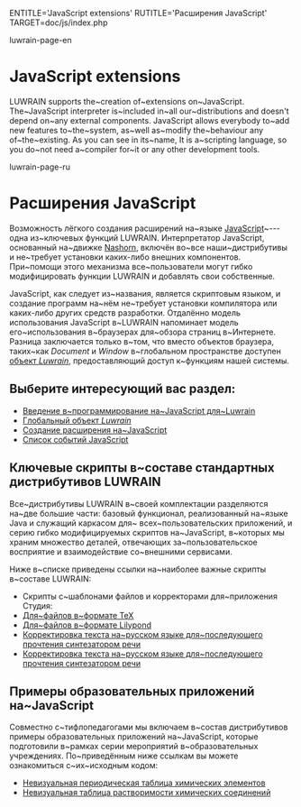
ENTITLE='JavaScript extensions'
RUTITLE='Расширения JavaScript'
TARGET=doc/js/index.php

luwrain-page-en

# JavaScript extensions

LUWRAIN supports the~creation  of~extensions on~JavaScript.
The~JavaScript interpreter is~included in~all our~distributions
and doesn't depend on~any external components.
JavaScript allows everybody  to~add new features to~the~system,
as~well as~modify the~behaviour any of~the~existing.
As you can see in its~name,
It is a~scripting language,
so you do~not need a~compiler for~it or any other development tools.


luwrain-page-ru

# Расширения JavaScript

Возможность лёгкого создания расширений на~языке [JavaScript](https://ru.wikipedia.org/wiki/JavaScript)~---  одна из~ключевых функций LUWRAIN.
Интерпретатор JavaScript, основанный на~движке [Nashorn](https://ru.wikipedia.org/wiki/Nashorn_%28%D0%B4%D0%B2%D0%B8%D0%B6%D0%BE%D0%BA_JavaScript%29),
включён во~все наши~дистрибутивы и не~требует установки каких-либо внешних компонентов.
При~помощи этого механизма все~пользователи могут гибко модифицировать функции LUWRAIN и добавлять свои собственные.

JavaScript, как следует из~названия, является скриптовым языком,
и создание программ на~нём не~требует установки компилятора или каких-либо других средств разработки.
Отдалённо модель использования JavaScript в~LUWRAIN напоминает модель  его~использования в~браузерах для~обзора страниц в~Интернете.
Разница заключается только в~том, что вместо объектов браузера, таких~как _Document_ и _Window_
в~глобальном пространстве доступен [объект _Luwrain_](local:mainobj/), предоставляющий доступ к~функциям нашей системы.

## Выберите интересующий вас раздел:

* [Введение в~программирование на~JavaScript для~Luwrain](local:intro/)
* [Глобальный объект _Luwrain_](local:mainobj/)
* [Создание расширения на~JavaScript](local:ext/)
* [Список событий JavaScript](local:hooks)

## Ключевые скрипты в~составе стандартных дистрибутивов LUWRAIN

Все~дистрибутивы LUWRAIN в~своей комплектации разделяются на~две большие части:
базовый функционал, реализованный на~языке Java и служащий каркасом для~ всех~пользовательских приложений, и
серию гибко модифицируемых скриптов на~JavaScript, в~которых мы храним множество деталей,
отвечающих за~пользовательское восприятие и взаимодействие со~внешними сервисами.

Ниже в~списке приведены ссылки на~наиболее важные скрипты в~составе LUWRAIN:

* Скрипты с~шаблонами файлов и корректорами для~приложения Студия:
 * [Для~файлов в~формате TeX](https://github.com/luwrain/extensions/blob/master/js/studio-tex.js)
  * [Для~файлов в~формате Lilypond](https://github.com/luwrain/extensions/blob/master/js/studio-lilypond.js)
* [Корректировка текста на~русском языке для~последующего прочтения синтезатором речи](https://github.com/luwrain/extensions/blob/master/js/i18n-ru-natural.js)
* [Корректировка текста на~русском языке для~последующего прочтения синтезатором речи](https://github.com/luwrain/extensions/blob/master/js/i18n-ru-natural.js)



## Примеры образовательных приложений на~JavaScript

Совместно с~тифлопедагогами мы включаем в~состав дистрибутивов примеры образовательных приложений на~JavaScript,
которые подготовили в~рамках серии мероприятий в~образовательных учреждениях.
По~приведённым ниже ссылкам вы можете ознакомиться  с~их~исходным кодом:

* [Невизуальная периодическая таблица химических элементов](https://github.com/luwrain/extensions/blob/master/js/edu-chemistry-elements.js)
* [Невизуальная таблица растворимости химических соединений](https://github.com/luwrain/extensions/blob/master/js/edu-chemistry-solubility.js)
